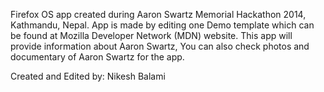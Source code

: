 Firefox OS app created during Aaron Swartz Memorial Hackathon 2014, Kathmandu, Nepal. App is made by editing one Demo template which can be found at Mozilla Developer Network (MDN) website. 
This app will provide information about Aaron Swartz, You can also check photos and documentary of Aaron Swartz for the app.  

Created and Edited by:
Nikesh Balami

